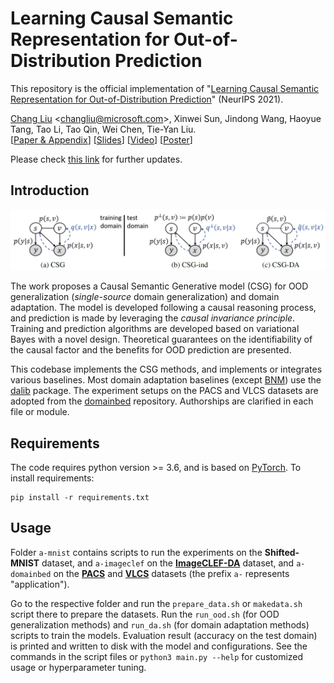 # Learning Causal Semantic Representation for Out-of-Distribution Prediction

This repository is the official implementation of "[Learning Causal Semantic Representation for Out-of-Distribution Prediction](https://arxiv.org/abs/2011.01681)" (NeurIPS 2021).

[Chang Liu][changliu] \<<changliu@microsoft.com>\>,
Xinwei Sun, Jindong Wang, Haoyue Tang, Tao Li, Tao Qin, Wei Chen, Tie-Yan Liu.\
\[[Paper & Appendix](https://changliu00.github.io/causupv/causupv.pdf)\]
\[[Slides](https://changliu00.github.io/causupv/causupv-slides.pdf)\]
\[[Video](https://recorder-v3.slideslive.com/?share=52713&s=7a03cf16-4993-4e27-8502-7461239c487d)\]
\[[Poster](https://changliu00.github.io/causupv/causupv-poster.pdf)\]

Please check [this link](https://github.com/changliu00/causal-semantic-generative-model) for further updates.

## Introduction

![graphical summary](./csg-intro.png)

The work proposes a Causal Semantic Generative model (CSG) for OOD generalization (_single-source_ domain generalization) and domain adaptation.
The model is developed following a causal reasoning process, and prediction is made by leveraging the _causal invariance principle_.
Training and prediction algorithms are developed based on variational Bayes with a novel design.
Theoretical guarantees on the identifiability of the causal factor and the benefits for OOD prediction are presented.

This codebase implements the CSG methods, and implements or integrates various baselines.
Most domain adaptation baselines (except [BNM](https://github.com/cuishuhao/BNM)) use the [dalib](https://github.com/thuml/Transfer-Learning-Library) package.
The experiment setups on the PACS and VLCS datasets are adopted from the [domainbed](https://github.com/facebookresearch/DomainBed) repository.
Authorships are clarified in each file or module.

## Requirements

The code requires python version >= 3.6, and is based on [PyTorch](https://github.com/pytorch/pytorch). To install requirements:

```setup
pip install -r requirements.txt
```

## Usage

Folder `a-mnist` contains scripts to run the experiments on the **Shifted-MNIST** dataset,
and `a-imageclef` on the [**ImageCLEF-DA**](http://imageclef.org/2014/adaptation) dataset,
and `a-domainbed` on the [**PACS**](https://openaccess.thecvf.com/content_ICCV_2017/papers/Li_Deeper_Broader_and_ICCV_2017_paper.pdf) and [**VLCS**](https://openaccess.thecvf.com/content_iccv_2013/papers/Fang_Unbiased_Metric_Learning_2013_ICCV_paper.pdf) datasets
(the prefix `a-` represents "application").

Go to the respective folder and run the `prepare_data.sh` or `makedata.sh` script there to prepare the datasets.
Run the `run_ood.sh` (for OOD generalization methods) and `run_da.sh` (for domain adaptation methods) scripts to train the models.
Evaluation result (accuracy on the test domain) is printed and written to disk with the model and configurations.
See the commands in the script files or `python3 main.py --help` for customized usage or hyperparameter tuning.

[changliu]: http://ml.cs.tsinghua.edu.cn/~changliu/index.html

